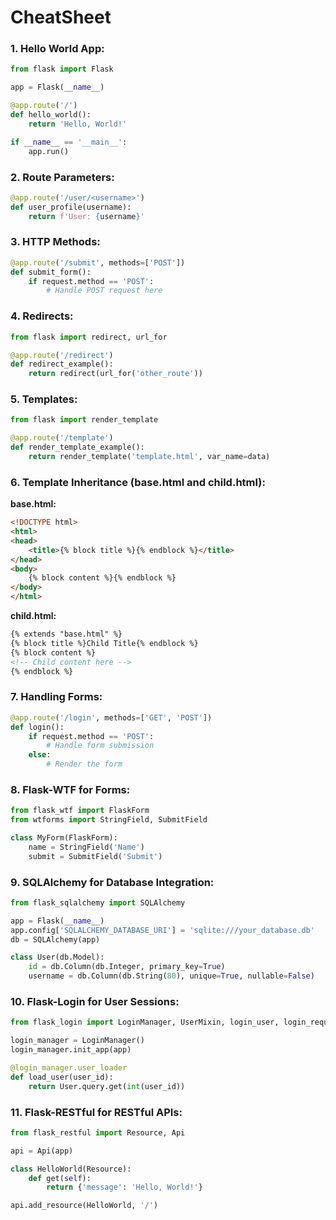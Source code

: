 # CheatSheet

### 1. Hello World App:

```python
from flask import Flask

app = Flask(__name__)

@app.route('/')
def hello_world():
    return 'Hello, World!'

if __name__ == '__main__':
    app.run()
```

### 2. Route Parameters:

```python
@app.route('/user/<username>')
def user_profile(username):
    return f'User: {username}'
```

### 3. HTTP Methods:

```python
@app.route('/submit', methods=['POST'])
def submit_form():
    if request.method == 'POST':
        # Handle POST request here
```

### 4. Redirects:

```python
from flask import redirect, url_for

@app.route('/redirect')
def redirect_example():
    return redirect(url_for('other_route'))
```

### 5. Templates:

```python
from flask import render_template

@app.route('/template')
def render_template_example():
    return render_template('template.html', var_name=data)
```

### 6. Template Inheritance (base.html and child.html):

**base.html:**

```html
<!DOCTYPE html>
<html>
<head>
    <title>{% block title %}{% endblock %}</title>
</head>
<body>
    {% block content %}{% endblock %}
</body>
</html>
```

**child.html:**

```html
{% extends "base.html" %}
{% block title %}Child Title{% endblock %}
{% block content %}
<!-- Child content here -->
{% endblock %}
```

### 7. Handling Forms:

```python
@app.route('/login', methods=['GET', 'POST'])
def login():
    if request.method == 'POST':
        # Handle form submission
    else:
        # Render the form
```

### 8. Flask-WTF for Forms:

```python
from flask_wtf import FlaskForm
from wtforms import StringField, SubmitField

class MyForm(FlaskForm):
    name = StringField('Name')
    submit = SubmitField('Submit')
```

### 9. SQLAlchemy for Database Integration:

```python
from flask_sqlalchemy import SQLAlchemy

app = Flask(__name__)
app.config['SQLALCHEMY_DATABASE_URI'] = 'sqlite:///your_database.db'
db = SQLAlchemy(app)

class User(db.Model):
    id = db.Column(db.Integer, primary_key=True)
    username = db.Column(db.String(80), unique=True, nullable=False)
```

### 10. Flask-Login for User Sessions:

```python
from flask_login import LoginManager, UserMixin, login_user, login_required, logout_user

login_manager = LoginManager()
login_manager.init_app(app)

@login_manager.user_loader
def load_user(user_id):
    return User.query.get(int(user_id))
```

### 11. Flask-RESTful for RESTful APIs:

```python
from flask_restful import Resource, Api

api = Api(app)

class HelloWorld(Resource):
    def get(self):
        return {'message': 'Hello, World!'}

api.add_resource(HelloWorld, '/')
```

